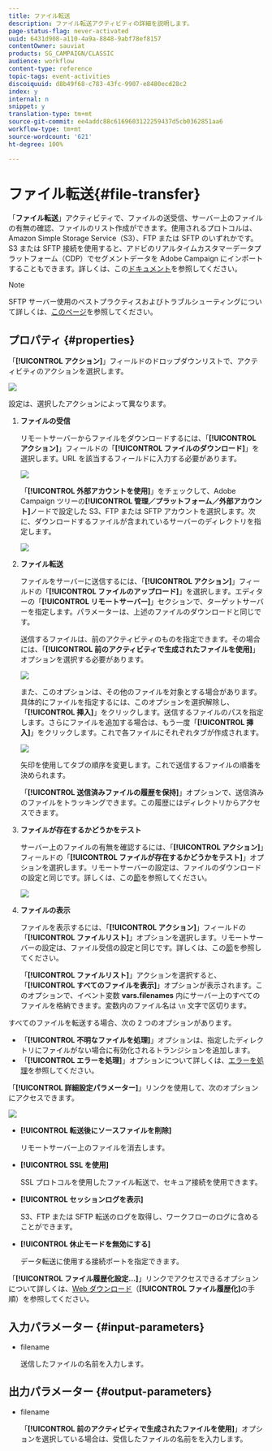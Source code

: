 ```yaml
---
title: ファイル転送
description: ファイル転送アクティビティの詳細を説明します。
page-status-flag: never-activated
uuid: 6431d908-a110-4a9a-8848-9abf78ef8157
contentOwner: sauviat
products: SG_CAMPAIGN/CLASSIC
audience: workflow
content-type: reference
topic-tags: event-activities
discoiquuid: d8b49f68-c783-43fc-9907-e8480ecd28c2
index: y
internal: n
snippet: y
translation-type: tm+mt
source-git-commit: ee4addc88c6169603122259437d5cb0362851aa6
workflow-type: tm+mt
source-wordcount: '621'
ht-degree: 100%

---
```



# ファイル転送{#file-transfer}

「**ファイル転送**」アクティビティで、ファイルの送受信、サーバー上のファイルの有無の確認、ファイルのリスト作成ができます。使用されるプロトコルは、Amazon Simple Storage Service（S3）、FTP または SFTP のいずれかです。S3 または SFTP 接続を使用すると、アドビのリアルタイムカスタマーデータプラットフォーム（CDP）でセグメントデータを Adobe Campaign にインポートすることもできます。詳しくは、この[ドキュメント](https://docs.adobe.com/content/help/en/experience-platform/rtcdp/destinations/destinations-cat/adobe-destinations/adobe-campaign-destination.html)を参照してください。

>[!NOTE]
>
>SFTP サーバー使用のベストプラクティスおよびトラブルシューティングについて詳しくは、[このページ](../../platform/using/sftp-server-usage.md)を参照してください。

## プロパティ {#properties}

「**[!UICONTROL アクション]**」フィールドのドロップダウンリストで、アクティビティのアクションを選択します。

![](assets/file_transfert_action.png)

設定は、選択したアクションによって異なります。

1. **ファイルの受信**

   リモートサーバーからファイルをダウンロードするには、「**[!UICONTROL アクション]**」フィールドの「**[!UICONTROL ファイルのダウンロード]**」を選択します。URL を該当するフィールドに入力する必要があります。

   ![](assets/file_transfert_edit.png)

   「**[!UICONTROL 外部アカウントを使用]**」をチェックして、Adobe Campaign ツリーの&#x200B;**[!UICONTROL 管理／プラットフォーム／外部アカウント]**&#x200B;ノードで設定した S3、FTP または SFTP アカウントを選択します。次に、ダウンロードするファイルが含まれているサーバーのディレクトリを指定します。

   ![](assets/file_transfert_edit_external.png)

1. **ファイル転送**

   ファイルをサーバーに送信するには、「**[!UICONTROL アクション]**」フィールドの「**[!UICONTROL ファイルのアップロード]**」を選択します。エディターの「**[!UICONTROL リモートサーバー]**」セクションで、ターゲットサーバーを指定します。パラメーターは、上述のファイルのダウンロードと同じです。

   送信するファイルは、前のアクティビティのものを指定できます。その場合には、「**[!UICONTROL 前のアクティビティで生成されたファイルを使用]**」オプションを選択する必要があります。

   ![](assets/file_transfert_edit_send.png)

   また、このオプションは、その他のファイルを対象とする場合があります。具体的にファイルを指定するには、このオプションを選択解除し、「**[!UICONTROL 挿入]**」をクリックします。送信するファイルのパスを指定します。さらにファイルを追加する場合は、もう一度「**[!UICONTROL 挿入]**」をクリックします。これで各ファイルにそれぞれタブが作成されます。

   ![](assets/file_transfert_source.png)

   矢印を使用してタブの順序を変更します。これで送信するファイルの順番を決められます。

   「**[!UICONTROL 送信済みファイルの履歴を保持]**」オプションで、送信済みのファイルをトラッキングできます。この履歴にはディレクトリからアクセスできます。

1. **ファイルが存在するかどうかをテスト**

   サーバー上のファイルの有無を確認するには、「**[!UICONTROL アクション]**」フィールドの「**[!UICONTROL ファイルが存在するかどうかをテスト]**」オプションを選択します。リモートサーバーの設定は、ファイルのダウンロードの設定と同じです。詳しくは、この[節](#properties)を参照してください。

   ![](assets/file_transfert_edit_test.png)

1. **ファイルの表示**

   ファイルを表示するには、「**[!UICONTROL アクション]**」フィールドの「**[!UICONTROL ファイルリスト]**」オプションを選択します。リモートサーバーの設定は、ファイル受信の設定と同じです。詳しくは、この[節](#properties)を参照してください。

   「**[!UICONTROL ファイルリスト]**」アクションを選択すると、「**[!UICONTROL すべてのファイルを表示]**」オプションが表示されます。このオプションで、イベント変数 **vars.filenames** 内にサーバー上のすべてのファイルを格納できます。変数内のファイル名は `\n` 文字で区切ります。

すべてのファイルを転送する場合、次の 2 つのオプションがあります。

* 「**[!UICONTROL 不明なファイルを処理]**」オプションは、指定したディレクトリにファイルがない場合に有効化されるトランジションを追加します。
* 「**[!UICONTROL エラーを処理]**」オプションについて詳しくは、[エラーを処理](../../workflow/using/monitoring-workflow-execution.md#processing-errors)を参照してください。

「**[!UICONTROL 詳細設定パラメーター]**」リンクを使用して、次のオプションにアクセスできます。

![](assets/file_transfert_advanced.png)

* **[!UICONTROL 転送後にソースファイルを削除]**

   リモートサーバー上のファイルを消去します。

* **[!UICONTROL SSL を使用]**

   SSL プロトコルを使用したファイル転送で、セキュア接続を使用できます。

* **[!UICONTROL セッションログを表示]**

   S3、FTP または SFTP 転送のログを取得し、ワークフローのログに含めることができます。

* **[!UICONTROL 休止モードを無効にする]**

   データ転送に使用する接続ポートを指定できます。

「**[!UICONTROL ファイル履歴化設定...]**」リンクでアクセスできるオプションについて詳しくは、[Web ダウンロード](../../workflow/using/web-download.md)（**[!UICONTROL ファイル履歴化]**&#x200B;の手順）を参照してください。

## 入力パラメーター {#input-parameters}

* filename

   送信したファイルの名前を入力します。

## 出力パラメーター {#output-parameters}

* filename

   「**[!UICONTROL 前のアクティビティで生成されたファイルを使用]**」オプションを選択している場合は、受信したファイルの名前をを入力します。
